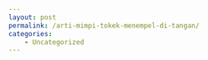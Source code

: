 ```yaml
---
layout: post
permalink: /arti-mimpi-tokek-menempel-di-tangan/
categories:
    - Uncategorized
---
```



